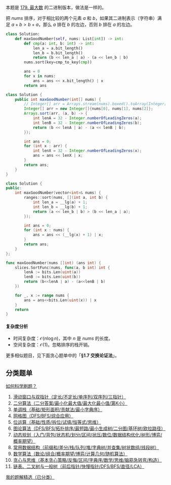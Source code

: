 本题是 [179. 最大数](https://leetcode.cn/problems/largest-number/) 的二进制版本，做法是一样的。

把 $\textit{nums}$ 排序，对于相比较的两个元素 $a$ 和 $b$，如果其二进制表示（字符串）满足 $a+b>b+a$，那么 $a$ 排在 $b$ 的左边，否则 $b$ 排在 $a$ 的左边。

```py [sol-Python3]
class Solution:
    def maxGoodNumber(self, nums: List[int]) -> int:
        def cmp(a: int, b: int) -> int:
            len_a = a.bit_length()
            len_b = b.bit_length()
            return (b << len_a | a) - (a << len_b | b)
        nums.sort(key=cmp_to_key(cmp))

        ans = 0
        for x in nums:
            ans = ans << x.bit_length() | x
        return ans
```

```java [sol-Java]
class Solution {
    public int maxGoodNumber(int[] nums) {
        // Integer[] arr = Arrays.stream(nums).boxed().toArray(Integer[]::new);
        Integer[] arr = new Integer[]{nums[0], nums[1], nums[2]};
        Arrays.sort(arr, (a, b) -> {
            int lenA = 32 - Integer.numberOfLeadingZeros(a);
            int lenB = 32 - Integer.numberOfLeadingZeros(b);
            return (b << lenA | a) - (a << lenB | b);
        });

        int ans = 0;
        for (int x : arr) {
            int lenX = 32 - Integer.numberOfLeadingZeros(x);
            ans = ans << lenX | x;
        }
        return ans;
    }
}
```

```cpp [sol-C++]
class Solution {
public:
    int maxGoodNumber(vector<int>& nums) {
        ranges::sort(nums, [](int a, int b) {
            int len_a = __lg(a) + 1;
            int len_b = __lg(b) + 1;
            return (a << len_b | b) > (b << len_a | a);
        });

        int ans = 0;
        for (int x : nums) {
            ans = ans << (__lg(x) + 1) | x;
        }
        return ans;
    }
};
```

```go [sol-Go]
func maxGoodNumber(nums []int) (ans int) {
	slices.SortFunc(nums, func(a, b int) int {
		lenA := bits.Len(uint(a))
		lenB := bits.Len(uint(b))
		return (b<<lenA | a) - (a<<lenB | b)
	})

	for _, x := range nums {
		ans = ans<<bits.Len(uint(x)) | x
	}
	return
}
```

#### 复杂度分析

- 时间复杂度：$\mathcal{O}(n\log n)$，其中 $n$ 是 $\textit{nums}$ 的长度。
- 空间复杂度：$\mathcal{O}(1)$。忽略排序的栈开销。

更多相似题目，见下面贪心题单中的「**§1.7 交换论证法**」。

## 分类题单

[如何科学刷题？](https://leetcode.cn/circle/discuss/RvFUtj/)

1. [滑动窗口与双指针（定长/不定长/单序列/双序列/三指针）](https://leetcode.cn/circle/discuss/0viNMK/)
2. [二分算法（二分答案/最小化最大值/最大化最小值/第K小）](https://leetcode.cn/circle/discuss/SqopEo/)
3. [单调栈（基础/矩形面积/贡献法/最小字典序）](https://leetcode.cn/circle/discuss/9oZFK9/)
4. [网格图（DFS/BFS/综合应用）](https://leetcode.cn/circle/discuss/YiXPXW/)
5. [位运算（基础/性质/拆位/试填/恒等式/思维）](https://leetcode.cn/circle/discuss/dHn9Vk/)
6. [图论算法（DFS/BFS/拓扑排序/最短路/最小生成树/二分图/基环树/欧拉路径）](https://leetcode.cn/circle/discuss/01LUak/)
7. [动态规划（入门/背包/状态机/划分/区间/状压/数位/数据结构优化/树形/博弈/概率期望）](https://leetcode.cn/circle/discuss/tXLS3i/)
8. [常用数据结构（前缀和/差分/栈/队列/堆/字典树/并查集/树状数组/线段树）](https://leetcode.cn/circle/discuss/mOr1u6/)
9. [数学算法（数论/组合/概率期望/博弈/计算几何/随机算法）](https://leetcode.cn/circle/discuss/IYT3ss/)
10. [贪心与思维（基本贪心策略/反悔/区间/字典序/数学/思维/脑筋急转弯/构造）](https://leetcode.cn/circle/discuss/g6KTKL/)
11. [链表、二叉树与一般树（前后指针/快慢指针/DFS/BFS/直径/LCA）](https://leetcode.cn/circle/discuss/K0n2gO/)

[我的题解精选（已分类）](https://github.com/EndlessCheng/codeforces-go/blob/master/leetcode/SOLUTIONS.md)
